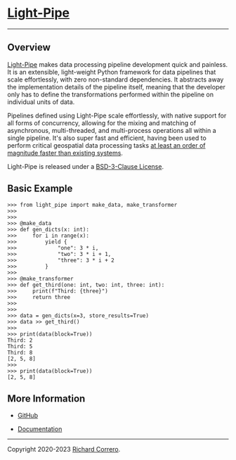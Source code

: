 # [Light-Pipe](https://github.com/rcorrero/light-pipe)

---

## Overview

[Light-Pipe](https://www.light-pipe.io/) makes data processing pipeline development quick and painless. It is an extensible, light-weight Python framework for data pipelines that scale effortlessly, with zero non-standard dependencies. It abstracts away the implementation details of the pipeline itself, meaning that the developer only has to define the transformations performed within the pipeline on individual units of data.

Pipelines defined using Light-Pipe scale effortlessly, with native support for all forms of concurrency, allowing for the mixing and matching of asynchronous, multi-threaded, and multi-process operations all within a single pipeline. It's also super fast and efficient, having been used to perform critical geospatial data processing tasks [at least an order of magnitude faster than existing systems](https://github.com/rcorrero/light-pipe/blob/depth_first/data/plots/test_geo_tiling.png).

Light-Pipe is released under a [BSD-3-Clause License](https://opensource.org/licenses/BSD-3-Clause).

## Basic Example

```
>>> from light_pipe import make_data, make_transformer
>>> 
>>> 
>>> @make_data
>>> def gen_dicts(x: int):
>>>     for i in range(x):
>>>         yield {
>>>             "one": 3 * i, 
>>>             "two": 3 * i + 1, 
>>>             "three": 3 * i + 2
>>>         }
>>> 
>>> @make_transformer
>>> def get_third(one: int, two: int, three: int):
>>>     print(f"Third: {three}")
>>>     return three
>>> 
>>> 
>>> data = gen_dicts(x=3, store_results=True)
>>> data >> get_third()
>>> 
>>> print(data(block=True))
Third: 2
Third: 5
Third: 8
[2, 5, 8]
>>>
>>> print(data(block=True))
[2, 5, 8]
```

## More Information

- [GitHub](https://github.com/rcorrero/light-pipe)

- [Documentation](https://www.light-pipe.io/)

---

Copyright 2020-2023 [Richard Correro](https://www.richardcorrero.com/).